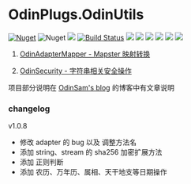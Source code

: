 # OdinPlugs.OdinUtils

[![Nuget](https://img.shields.io/nuget/v/OdinPlugs.OdinUtils)](https://www.nuget.org/packages/OdinPlugs.OdinUtils/) ![Nuget](https://img.shields.io/nuget/dt/OdinPlugs.OdinUtils) ![](https://img.shields.io/badge/version-1.0.6-brightgreen.svg) [![Build Status](https://travis-ci.com/odinsam/OdinPlugs.OdinUtils.svg?branch=master)](https://travis-ci.com/odinsam/OdinPlugs.OdinUtils) ![](https://img.shields.io/github/issues/odinsam/OdinPlugs.OdinUtils) ![](https://img.shields.io/github/forks/odinsam/OdinPlugs.OdinUtils) ![](https://img.shields.io/github/stars/odinsam/OdinPlugs.OdinUtils) ![](https://img.shields.io/badge/platform-.Net_Core_5.0-brightgreen.svg) ![](https://img.shields.io/github/license/odinsam/OdinPlugs.OdinUtils) [![](https://img.shields.io/badge/Blog-odinsam.com-blue.svg)](https://odinsam.com)

1. [OdinAdapterMapper - Mapster 映射转换](https://github.com/odinsam/OdinPlugs.Utils/tree/master/readme/OdinAdapterMapper.md)

2. [OdinSecurity - 字符串相关安全操作](https://github.com/odinsam/OdinPlugs.Utils/tree/master/readme/OdinSecurity.md)

项目部分说明在 [OdinSam's blog](https://www.odinsam.com/) 的博客中有文章说明

### changelog

v1.0.8

-   修改 adapter 的 bug 以及 调整方法名
-   添加 string、stream 的 sha256 加密扩展方法
-   添加 正则判断
-   添加 农历、万年历、属相、天干地支等日期操作
